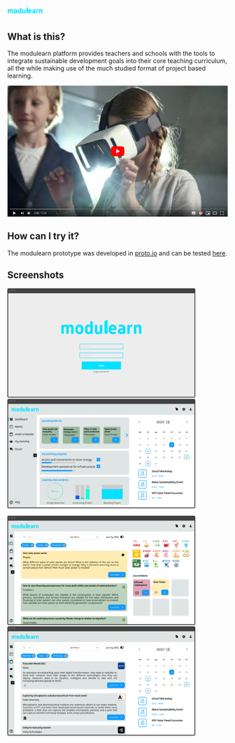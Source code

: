 # <img src="https://github.com/dkrentzel/modulearn/blob/master/readmedata/Asset%201%4010x.png" alt="Logo" height="20"> 

## What is this?
The modulearn platform provides teachers and schools with the tools to integrate sustainable development goals into their core teaching curriculum, all the while making use of the much studied format of project based learning. 

[<img src="https://github.com/dkrentzel/modulearn/blob/master/readmedata/modulearn_yt_thumbnail.png" alt="YouTube" height="300">](https://www.youtube.com/watch?v=qE6voj3vZN8&feature=youtu.be)

## How can I try it? 
The modulearn prototype was developed in [proto.io](https://proto.io/) and can be tested [here](https://pr.to/EY7EXD/). 

## Screenshots

<img src="https://github.com/dkrentzel/modulearn/blob/master/readmedata/modulearn_login.png" alt="Login" height="250">     <img src="https://github.com/dkrentzel/modulearn/blob/master/readmedata/modulearn_dashboard.png" alt="Dashboard" height="250">

<img src="https://github.com/dkrentzel/modulearn/blob/master/readmedata/modulearn_blocks.png" alt="Blocks" height="250">     <img src="https://github.com/dkrentzel/modulearn/blob/master/readmedata/modulearn_smart_scheduler.png" alt="SmartScheduler" height="250">
